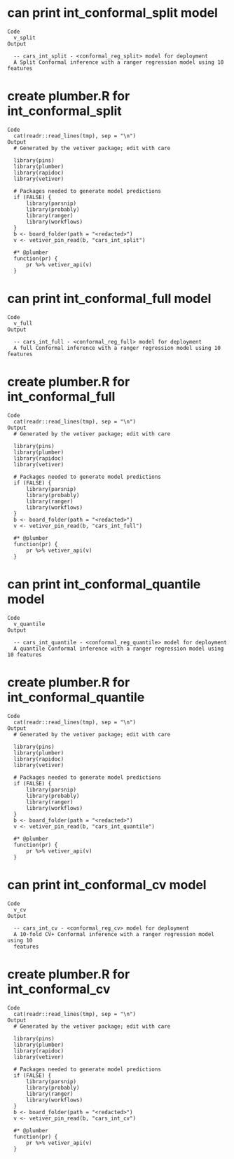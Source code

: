 # can print int_conformal_split model

    Code
      v_split
    Output
      
      -- cars_int_split - <conformal_reg_split> model for deployment 
      A Split Conformal inference with a ranger regression model using 10 features

# create plumber.R for int_conformal_split

    Code
      cat(readr::read_lines(tmp), sep = "\n")
    Output
      # Generated by the vetiver package; edit with care
      
      library(pins)
      library(plumber)
      library(rapidoc)
      library(vetiver)
      
      # Packages needed to generate model predictions
      if (FALSE) {
          library(parsnip)
          library(probably)
          library(ranger)
          library(workflows)
      }
      b <- board_folder(path = "<redacted>")
      v <- vetiver_pin_read(b, "cars_int_split")
      
      #* @plumber
      function(pr) {
          pr %>% vetiver_api(v)
      }

# can print int_conformal_full model

    Code
      v_full
    Output
      
      -- cars_int_full - <conformal_reg_full> model for deployment 
      A full Conformal inference with a ranger regression model using 10 features

# create plumber.R for int_conformal_full

    Code
      cat(readr::read_lines(tmp), sep = "\n")
    Output
      # Generated by the vetiver package; edit with care
      
      library(pins)
      library(plumber)
      library(rapidoc)
      library(vetiver)
      
      # Packages needed to generate model predictions
      if (FALSE) {
          library(parsnip)
          library(probably)
          library(ranger)
          library(workflows)
      }
      b <- board_folder(path = "<redacted>")
      v <- vetiver_pin_read(b, "cars_int_full")
      
      #* @plumber
      function(pr) {
          pr %>% vetiver_api(v)
      }

# can print int_conformal_quantile model

    Code
      v_quantile
    Output
      
      -- cars_int_quantile - <conformal_reg_quantile> model for deployment 
      A quantile Conformal inference with a ranger regression model using 10 features

# create plumber.R for int_conformal_quantile

    Code
      cat(readr::read_lines(tmp), sep = "\n")
    Output
      # Generated by the vetiver package; edit with care
      
      library(pins)
      library(plumber)
      library(rapidoc)
      library(vetiver)
      
      # Packages needed to generate model predictions
      if (FALSE) {
          library(parsnip)
          library(probably)
          library(ranger)
          library(workflows)
      }
      b <- board_folder(path = "<redacted>")
      v <- vetiver_pin_read(b, "cars_int_quantile")
      
      #* @plumber
      function(pr) {
          pr %>% vetiver_api(v)
      }

# can print int_conformal_cv model

    Code
      v_cv
    Output
      
      -- cars_int_cv - <conformal_reg_cv> model for deployment 
      A 10-fold CV+ Conformal inference with a ranger regression model using 10
      features

# create plumber.R for int_conformal_cv

    Code
      cat(readr::read_lines(tmp), sep = "\n")
    Output
      # Generated by the vetiver package; edit with care
      
      library(pins)
      library(plumber)
      library(rapidoc)
      library(vetiver)
      
      # Packages needed to generate model predictions
      if (FALSE) {
          library(parsnip)
          library(probably)
          library(ranger)
          library(workflows)
      }
      b <- board_folder(path = "<redacted>")
      v <- vetiver_pin_read(b, "cars_int_cv")
      
      #* @plumber
      function(pr) {
          pr %>% vetiver_api(v)
      }


